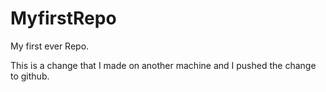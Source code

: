 # MyfirstRepo
My first ever Repo. 

This is a change that I made on another machine and I pushed the change to github. 
